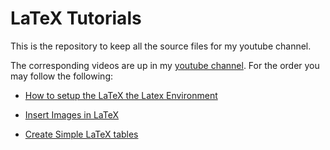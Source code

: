 # LaTeX Tutorials

This is the repository to keep all the source files for my youtube channel.

The corresponding videos are up in my [youtube channel](https://www.youtube.com/playlist?list=PLiOG4qN1VTQiX5421RyPyO0TCd7IWz8fm).
For the order you may follow the following:
- [How to setup the LaTeX the Latex Environment](https://www.youtube.com/watch?v=uhxy6cXzPt0&list=PLiOG4qN1VTQiX5421RyPyO0TCd7IWz8fm&index=1&t=3s)
- [Insert Images in LaTeX](https://www.youtube.com/watch?v=F-K-smBLf3g&list=PLiOG4qN1VTQiX5421RyPyO0TCd7IWz8fm&index=2&t=0s)

- [Create Simple LaTeX tables](https://www.youtube.com/watch?v=qfDlX5UsFog&index=3&t=224s&list=PLiOG4qN1VTQiX5421RyPyO0TCd7IWz8fm)
